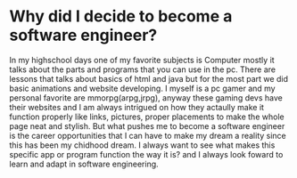 # Why did I decide to become a software engineer?

In my highschool days one of my favorite subjects is Computer mostly it talks about the parts and programs that you can use in the pc. There are lessons that talks about basics of html and java but for the most part we did basic animations and website developing. I myself is a pc gamer and my personal favorite are mmorpg(arpg,jrpg), anyway these gaming devs have their websites and I am always intrigued on how they actaully make it function properly like links, pictures, proper placements to make the whole page neat and stylish. But what pushes me to become a software engineer is the career opportunities that I can have to make my dream a reality since this has been my chidhood dream. I always want to see what makes this specific app or program function the way it is? and I always look foward to learn and adapt in software engineering.
